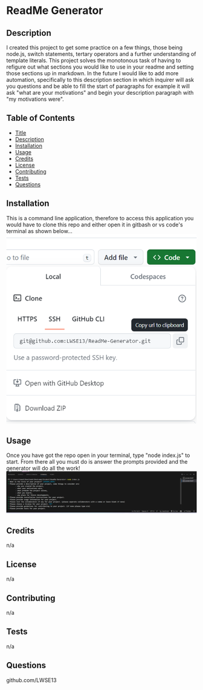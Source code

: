 # ReadMe Generator 

## Description
I created this project to get some practice on a few things, those being node.js, switch statements, tertary operators and a further understanding  of template literals. This project solves the monotonous task of having to refigure out what sections you would like to use in your readme and setting those sections up in markdown. In the future I would like to add more automation, specifically to this description section in which inquirer will ask you questions and be able to fill the start of paragraphs for example it will ask "what are your motivations" and begin your description paragraph with "my motivations were". 

## Table of Contents

- [Title](#title)
- [Description](#description)
- [Installation](#installation)
- [Usage](#usage)
- [Credits](#credits)
- [License](#license)
- [Contributing](#contributing)
- [Tests](#tests)
- [Questions](#questions)

## Installation
This is a command line application, therefore to access this application you would have to clone this repo and either open it in gitbash or vs code's terminal as shown below...
![repo-clone](assets/images/git-clone.png)

## Usage
Once you have got the repo open in your terminal, type "node index.js" to start. From there all you must do is answer the prompts provided and the generator will do all the work!
![node-example](assets/images/terminal.png)
## Credits
n/a

## License
n/a

## Contributing
n/a

## Tests
n/a

## Questions
github.com/LWSE13

